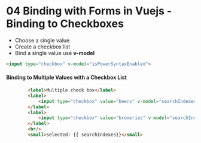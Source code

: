 # 04 Binding with Forms in Vuejs - Binding to Checkboxes

- Choose a single value
- Create a checkbox list
- Bind a single value use **v-model**

```html
<input type="checkbox" v-model="isPowerSyntaxEnabled">
```
#### Binding to Multiple Values with a Checkbox List

```html
        <label>Multiple check box</label>
        <label>
            <input type="checkbox" value="beers" v-model="searchIndexes"> Beers
        </label>
        <label>
            <input type="checkbox" value="breweries" v-model="searchIndexes"> Breweries
        </label>
        <br/>
        <small>selected: {{ searchIndexes}}</small>
```
